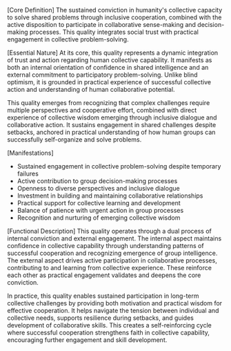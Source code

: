 [Core Definition]
The sustained conviction in humanity's collective capacity to solve shared problems through inclusive cooperation, combined with the active disposition to participate in collaborative sense-making and decision-making processes. This quality integrates social trust with practical engagement in collective problem-solving.

[Essential Nature]
At its core, this quality represents a dynamic integration of trust and action regarding human collective capability. It manifests as both an internal orientation of confidence in shared intelligence and an external commitment to participatory problem-solving. Unlike blind optimism, it is grounded in practical experience of successful collective action and understanding of human collaborative potential.

This quality emerges from recognizing that complex challenges require multiple perspectives and cooperative effort, combined with direct experience of collective wisdom emerging through inclusive dialogue and collaborative action. It sustains engagement in shared challenges despite setbacks, anchored in practical understanding of how human groups can successfully self-organize and solve problems.

[Manifestations]
- Sustained engagement in collective problem-solving despite temporary failures
- Active contribution to group decision-making processes
- Openness to diverse perspectives and inclusive dialogue
- Investment in building and maintaining collaborative relationships
- Practical support for collective learning and development
- Balance of patience with urgent action in group processes
- Recognition and nurturing of emerging collective wisdom

[Functional Description]
This quality operates through a dual process of internal conviction and external engagement. The internal aspect maintains confidence in collective capability through understanding patterns of successful cooperation and recognizing emergence of group intelligence. The external aspect drives active participation in collaborative processes, contributing to and learning from collective experience. These reinforce each other as practical engagement validates and deepens the core conviction.

In practice, this quality enables sustained participation in long-term collective challenges by providing both motivation and practical wisdom for effective cooperation. It helps navigate the tension between individual and collective needs, supports resilience during setbacks, and guides development of collaborative skills. This creates a self-reinforcing cycle where successful cooperation strengthens faith in collective capability, encouraging further engagement and skill development.